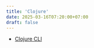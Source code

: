 ```yaml
---
title: 'Clojure'
date: 2025-03-16T07:20:00+07:00
draft: false
---
```


- [Clojure CLI](./clojure-cli/)

